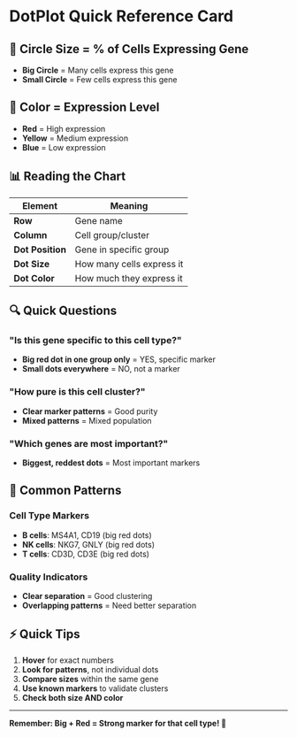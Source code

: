 # DotPlot Quick Reference Card

## 🔵 Circle Size = % of Cells Expressing Gene
- **Big Circle** = Many cells express this gene
- **Small Circle** = Few cells express this gene

## 🎨 Color = Expression Level
- **Red** = High expression
- **Yellow** = Medium expression
- **Blue** = Low expression

## 📊 Reading the Chart

| Element | Meaning |
|---------|---------|
| **Row** | Gene name |
| **Column** | Cell group/cluster |
| **Dot Position** | Gene in specific group |
| **Dot Size** | How many cells express it |
| **Dot Color** | How much they express it |

## 🔍 Quick Questions

### **"Is this gene specific to this cell type?"**
- **Big red dot in one group only** = YES, specific marker
- **Small dots everywhere** = NO, not a marker

### **"How pure is this cell cluster?"**
- **Clear marker patterns** = Good purity
- **Mixed patterns** = Mixed population

### **"Which genes are most important?"**
- **Biggest, reddest dots** = Most important markers

## 🧬 Common Patterns

### **Cell Type Markers**
- **B cells**: MS4A1, CD19 (big red dots)
- **NK cells**: NKG7, GNLY (big red dots)
- **T cells**: CD3D, CD3E (big red dots)

### **Quality Indicators**
- **Clear separation** = Good clustering
- **Overlapping patterns** = Need better separation

## ⚡ Quick Tips

1. **Hover** for exact numbers
2. **Look for patterns**, not individual dots
3. **Compare sizes** within the same gene
4. **Use known markers** to validate clusters
5. **Check both size AND color**

---

**Remember: Big + Red = Strong marker for that cell type! 🎯**
